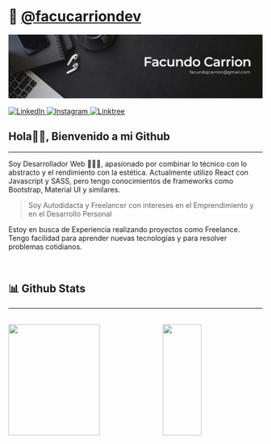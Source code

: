 # 🦥 [@facucarriondev](https://instagram.com/facucarriondev)

![](https://raw.githubusercontent.com/facucarrion/facucarrion/main/assets/banner.png)

<a href="https://www.linkedin.com/in/facundo-carrion-826703242/" target="_blank">
  <img src="https://img.shields.io/badge/LinkedIn-%230077B5.svg?&style=flat-square&logo=linkedin&logoColor=white" alt="LinkedIn">
</a>
<a href="https://www.instagram.com/facucarriondev/" target="_blank">
  <img src="https://img.shields.io/badge/Instagram-%23E4405F.svg?&style=flat-square&logo=instagram&logoColor=white" alt="Instagram">
</a>
<a href="https://linktr.ee/facucarrionn" target="_blank">
  <img src="https://img.shields.io/badge/LinkTree-%1de9b6.svg?style=flat-square&logo=linktree&logoColor=white" alt="Linktree">
</a>

<br />

## Hola👋🏻, Bienvenido a mi Github

---

Soy Desarrollador Web 👨🏻‍💻, apasionado por combinar lo técnico con lo abstracto y el rendimiento con la estética. Actualmente utilizo React con Javascript y SASS, pero tengo conocimientos de frameworks como Bootstrap, Material UI y similares.

> Soy Autodidacta y Freelancer con intereses en el Emprendimiento y en el Desarrollo Personal

Estoy en busca de Experiencia realizando proyectos como Freelance. Tengo facilidad para aprender nuevas tecnologías y para resolver problemas cotidianos.

<br />

## 📊 Github Stats

---

<br />

<div width="100%" height="500px">
  <img src="https://github-readme-stats.vercel.app/api?username=facucarrion&include_all_commits=true&show_icons=true&bg_color=000011&title_color=ebc634&text_color=efefef&icon_color=ff4642&line_height=34" width="60%" height="220px">
  <img src="https://github-readme-stats.vercel.app/api/top-langs?username=facucarrion&show_icons=true&locale=en&bg_color=000011&title_color=ebc634&text_color=efefef&icon_color=ff4642" width="39%" height="220px">
</div>

<!-- <img align="center" src="https://github-readme-stats.vercel.app/api?username=madushadhanushka&
include_all_commits=true&count_private=true&show_icons=true&line_height=20&title_color=2B5BBD&icon_color=1124BB&text_color=A1A1A1&bg_color=0,000000,130F40" alt="my Github Stats"/> -->
